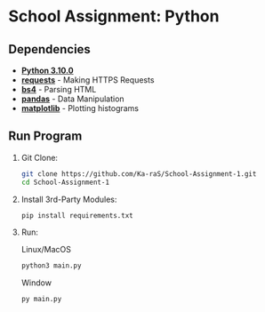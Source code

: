 # School Assignment: Python

## Dependencies
- [**Python 3.10.0**](https://www.python.org/downloads/release/python-3100/)
- [**requests**](https://pypi.org/project/requests/) - Making HTTPS Requests
- [**bs4**](https://pypi.org/project/bs4/) - Parsing HTML
- [**pandas**](https://pypi.org/project/pandas/) - Data Manipulation
- [**matplotlib**](https://pypi.org/project/matplotlib/) - Plotting histograms

## Run Program

1. Git Clone:
    ```bash
    git clone https://github.com/Ka-raS/School-Assignment-1.git
    cd School-Assignment-1
    ```

2. Install 3rd-Party Modules:
    ```bash
    pip install requirements.txt
    ```

3. Run:

   Linux/MacOS
    ```bash
    python3 main.py
    ```
   Window
    ```bash
    py main.py
    ```
